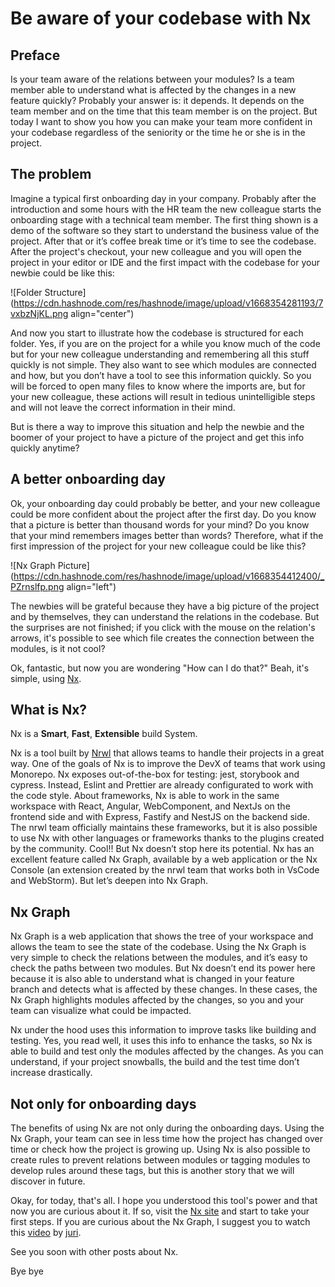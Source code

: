 # Be aware of your codebase with Nx

## Preface

Is your team aware of the relations between your modules? Is a team member able to understand what is affected by the changes in a new feature quickly?
Probably your answer is: it depends. It depends on the team member and on the time that this team member is on the project.
But today I want to show you how you can make your team more confident in your codebase regardless of the seniority or the time he or she is in the project.


## The problem

Imagine a typical first onboarding day in your company.
Probably after the introduction and some hours with the HR team the new colleague starts the onboarding stage with a technical team member. The first thing shown is a demo of the software so they start to understand the business value of the project. After that or it’s coffee break time or it’s time to see the codebase.
After the project's checkout, your new colleague and you will open the project in your editor or IDE and the first impact with the codebase for your newbie could be like this:

![Folder Structure](https://cdn.hashnode.com/res/hashnode/image/upload/v1668354281193/7vxbzNjKL.png align="center")

And now you start to illustrate how the codebase is structured for each folder.
Yes, if you are on the project for a while you know much of the code but for your new colleague understanding and remembering all this stuff quickly is not simple.
They also want to see which modules are connected and how, but you don’t have a tool to see this information quickly. So you will be forced to open many files to know where the imports are, but for your new colleague, these actions will result in tedious unintelligible steps and will not leave the correct information in their mind.

But is there a way to improve this situation and help the newbie and the boomer of your project to have a picture of the project and get this info quickly anytime?

## A better onboarding day

Ok, your onboarding day could probably be better, and your new colleague could be more confident about the project after the first day.
Do you know that a picture is better than thousand words for your mind? Do you know that your mind remembers images better than words? Therefore, what if the first impression of the project for your new colleague could be like this?

![Nx Graph Picture](https://cdn.hashnode.com/res/hashnode/image/upload/v1668354412400/_PZrnslfp.png align="left")

The newbies will be grateful because they have a big picture of the project and by themselves, they can understand the relations in the codebase. But the surprises are not finished; if you click with the mouse on the relation's arrows, it's possible to see which file creates the connection between the modules, is it not cool?

Ok, fantastic, but now you are wondering "How can I do that?"
Beah, it's simple, using [Nx](https://nx.dev/).

## What is Nx?

Nx is a **Smart**, **Fast**, **Extensible** build System.

Nx is a tool built by [Nrwl](https://nrwl.io/) that allows teams to handle their projects in a great way.
One of the goals of Nx is to improve the DevX of teams that work using Monorepo.
Nx exposes out-of-the-box for testing: jest, storybook and cypress. Instead, Eslint and Prettier are already configurated to work with the code style. About frameworks, Nx is able to work in the same workspace with React, Angular, WebComponent, and NextJs on the frontend side and with Express, Fastify and NestJS on the backend side. The nrwl team officially maintains these frameworks, but it is also possible to use Nx with other languages or frameworks thanks to the plugins created by the community.
Cool!! But Nx doesn’t stop here its potential. Nx has an excellent feature called Nx Graph, available by a web application or the Nx Console (an extension created by the nrwl team that works both in VsCode and WebStorm). But let’s deepen into Nx Graph.

## Nx Graph

Nx Graph is a web application that shows the tree of your workspace and allows the team to see the state of the codebase. Using the Nx Graph is very simple to check the relations between the modules, and it’s easy to check the paths between two modules.
But Nx doesn’t end its power here because it is also able to understand what is changed in your feature branch and detects what is affected by these changes. In these cases, the Nx Graph highlights modules affected by the changes, so you and your team can visualize what could be impacted.

Nx under the hood uses this information to improve tasks like building and testing. Yes, you read well, it uses this info to enhance the tasks, so Nx is able to build and test only the modules affected by the changes. As you can understand, if your project snowballs, the build and the test time don’t increase drastically.

## Not only for onboarding days

The benefits of using Nx are not only during the onboarding days. Using the Nx Graph, your team can see in less time how the project has changed over time or check how the project is growing up. Using Nx is also possible to create rules to prevent relations between modules or tagging modules to develop rules around these tags, but this is another story that we will discover in future.


Okay, for today, that's all. I hope you understood this tool's power and that now you are curious about it. If so, visit the [Nx site](https://nx.dev/) and start to take your first steps. If you are curious about the Nx Graph, I suggest you to watch this [video](https://youtu.be/ZST_rmhzRXI) by [juri](https://twitter.com/juristr?s=21&t=yONfiWmu7Y0_OjWAXW13fw).

See you soon with other posts about Nx.

Bye bye

